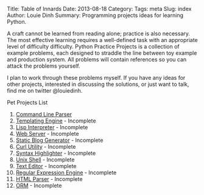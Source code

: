 Title:  Table of Innards
Date: 2013-08-18
Category:
Tags: meta
Slug: index
Author: Louie Dinh
Summary: Programming projects ideas for learning Python.


A craft cannot be learned from reading alone; practice is also necessary.
The most effective learning requires a well-defined task with an appropriate
level of difficulty difficulty. Python Practice Projects is a collection of
example problems, each designed to straddle the line between toy example and production system.
All problems will contain references so you can attack the problems yourself.

I plan to work through these problems myself. If you have any ideas for other projects,
interested in discussing the solutions, or just want to talk, find me on twitter @louiedinh.

Pet Projects List

1. [Command Line Parser](|filename|/pages/command-line-parser.md)
2. [Templating Engine](|filename|/pages/templating-engine.md) - Incomplete
3. [Lisp Interpreter](|filename|/pages/lisp-interpreter.md) - Incomplete
4. [Web Server](|filename|/pages/web-server.md) - Incomplete
5. [Static Blog Generator](|filename|/pages/static-blog-generator.md) - Incomplete
6. [Curl Utility](|filename|/pages/curl-utility.md) - Incomplete
7. [Syntax Highlighter](|filename|/pages/syntax-highlighter.md) - Incomplete
8. [Unix Shell](|filename|/pages/unix-shell.md) - Incomplete
9. [Text Editor](|filename|/pages/text-editor.md) - Incomplete
10. [Regular Expression Engine](|filename|/pages/regular-expression-engine.md) - Incomplete
11. [HTML Parser](|filename|/pages/HTML-parser.md) - Incomplete
12. [ORM](|filename|/pages/ORM.md) - Incomplete
